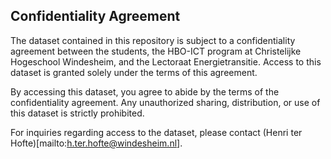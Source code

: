 ## Confidentiality Agreement

The dataset contained in this repository is subject to a confidentiality agreement between the students, the HBO-ICT program at Christelijke Hogeschool Windesheim, and the Lectoraat Energietransitie. Access to this dataset is granted solely under the terms of this agreement.

By accessing this dataset, you agree to abide by the terms of the confidentiality agreement. Any unauthorized sharing, distribution, or use of this dataset is strictly prohibited.

For inquiries regarding access to the dataset, please contact (Henri ter Hofte)[mailto:h.ter.hofte@windesheim.nl].
